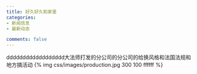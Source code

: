 ```yaml
---
title: 好久好久和家里
categories:
- 新闻信息
- 最新动态

comments: false
---
```

dddddddddddddddddd大法师打发的分公司的分公司的给换风格和法国法规和地方搞活动
{% img  css/images/production.jpg 300 100 ffffff %}